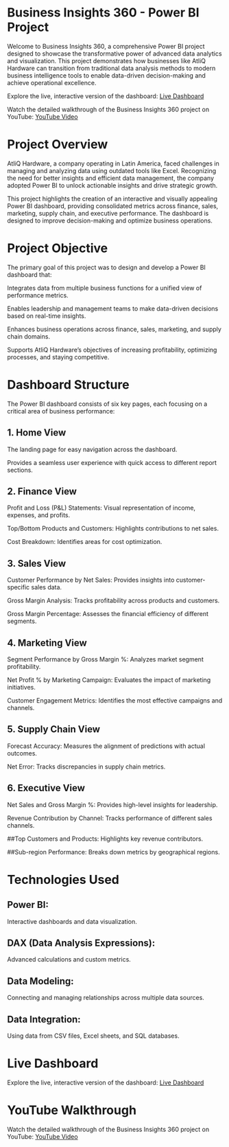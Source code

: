 # Business Insights 360 - Power BI Project

Welcome to Business Insights 360, a comprehensive Power BI project designed to showcase the transformative power of advanced data analytics and visualization. This project demonstrates how businesses like AtliQ Hardware can transition from traditional data analysis methods to modern business intelligence tools to enable data-driven decision-making and achieve operational excellence.

Explore the live, interactive version of the dashboard:
[Live Dashboard](https://app.powerbi.com/view?r=eyJrIjoiOGY1ZDA2NzUtODVkMy00YzY0LTgzOTAtMGU1YjdhNTQ0MjE2IiwidCI6ImM2ZTU0OWIzLTVmNDUtNDAzMi1hYWU5LWQ0MjQ0ZGM1YjJjNCJ9&pageName=ReportSection0e765c0061580b067c73
)

Watch the detailed walkthrough of the Business Insights 360 project on YouTube:
[YouTube Video](https://youtu.be/AFx_TxerlKw)

# Project Overview

AtliQ Hardware, a company operating in Latin America, faced challenges in managing and analyzing data using outdated tools like Excel. Recognizing the need for better insights and efficient data management, the company adopted Power BI to unlock actionable insights and drive strategic growth.

This project highlights the creation of an interactive and visually appealing Power BI dashboard, providing consolidated metrics across finance, sales, marketing, supply chain, and executive performance. The dashboard is designed to improve decision-making and optimize business operations.

# Project Objective

The primary goal of this project was to design and develop a Power BI dashboard that:

Integrates data from multiple business functions for a unified view of performance metrics.

Enables leadership and management teams to make data-driven decisions based on real-time insights.

Enhances business operations across finance, sales, marketing, and supply chain domains.

Supports AtliQ Hardware’s objectives of increasing profitability, optimizing processes, and staying competitive.

# Dashboard Structure

The Power BI dashboard consists of six key pages, each focusing on a critical area of business performance:

## 1. Home View

The landing page for easy navigation across the dashboard.

Provides a seamless user experience with quick access to different report sections.

## 2. Finance View

Profit and Loss (P&L) Statements: Visual representation of income, expenses, and profits.

Top/Bottom Products and Customers: Highlights contributions to net sales.

Cost Breakdown: Identifies areas for cost optimization.

## 3. Sales View

Customer Performance by Net Sales: Provides insights into customer-specific sales data.

Gross Margin Analysis: Tracks profitability across products and customers.

Gross Margin Percentage: Assesses the financial efficiency of different segments.

## 4. Marketing View

Segment Performance by Gross Margin %: Analyzes market segment profitability.

Net Profit % by Marketing Campaign: Evaluates the impact of marketing initiatives.

Customer Engagement Metrics: Identifies the most effective campaigns and channels.

## 5. Supply Chain View

Forecast Accuracy: Measures the alignment of predictions with actual outcomes.

Net Error: Tracks discrepancies in supply chain metrics.

## 6. Executive View

Net Sales and Gross Margin %: Provides high-level insights for leadership.

Revenue Contribution by Channel: Tracks performance of different sales channels.

##Top Customers and Products:
Highlights key revenue contributors.

##Sub-region Performance: 
Breaks down metrics by geographical regions.

# Technologies Used

## Power BI: 
Interactive dashboards and data visualization.

## DAX (Data Analysis Expressions): 
Advanced calculations and custom metrics.

## Data Modeling: 
Connecting and managing relationships across multiple data sources.

## Data Integration: 
Using data from CSV files, Excel sheets, and SQL databases.

# Live Dashboard

Explore the live, interactive version of the dashboard:
[Live Dashboard](https://app.powerbi.com/view?r=eyJrIjoiOGY1ZDA2NzUtODVkMy00YzY0LTgzOTAtMGU1YjdhNTQ0MjE2IiwidCI6ImM2ZTU0OWIzLTVmNDUtNDAzMi1hYWU5LWQ0MjQ0ZGM1YjJjNCJ9&pageName=ReportSection0e765c0061580b067c73
)

# YouTube Walkthrough

Watch the detailed walkthrough of the Business Insights 360 project on YouTube:
[YouTube Video](https://youtu.be/AFx_TxerlKw)

